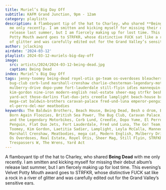 ```yaml
---
title: Muriel’s Big Day Off
subtitle: KAFM Grand Junction, 9pm - 12am
category: playlists
description: A flamboyant tip of the hat to Charley, who shared **Being Dead** with
  me only recently. I am smitten and kicking myself for missing their debut album’s
  release last summer, but I am fiercely making up for lost time. This evening’s Velvet
  Potty Mouth award goes to STRFKR, whose distinctive FUCK sat like a rock in a river
  of glitter and was carefully edited out for the Grand Valley’s sensitive ears.
author: jclacking
airdate: '2024-03-12'
playlist: 2024-03-12-muriels-big-day-off
image:
  src: artists/2024/2024-03-12-being-dead.jpg
  caption: Being Dead
index: Muriel’s Big Day Off
tags: jenny-toomey being-dead royel-otis go-team os-overdoses bleachers trespassers-w
  bug-club corb-lund marshall-crenshaw charlie-chesterman-legendary-motorbikes leyla-mccalla
  mulberry-drive dopo-yume fort-lauderdale still-flyin idles mannequin-pussy wrens
  kim-gordon nine-iron modern-english real-estate sheer-mag strfkr besh-o-drom born-again-floozies
  yard-act those-darlins flat-duo-jets creedle lamplight beach-house british-sea-power
  mega-cat baldwin-brothers caravan-palace fred-und-luna emperor-penguin laetitia-sadier
  el-perro-del-mar meatbodies
keywords: The Baldwin Brothers, Beach House, Being Dead, Besh o drom, Bleachers, The
  Born Again Floozies, British Sea Power, The Bug Club, Caravan Palace, Charlie Chesterman
  and the Legendary Motorbikes, Corb Lund, Creedle, Dopo Yume, El Perro Del Mar, Emperor
  Penguin, Flat Duo Jets, Fort Lauderdale, Fred und Luna, The Go! Team, IDLES, Jenny
  Toomey, Kim Gordon, Laetitia Sadier, Lamplight, Leyla McCalla, Mannequin Pussy,
  Marshall Crenshaw, Meatbodies, mega cat, Modern English, Mulberry Drive, Nine Iron,
  Os Overdoses, Real Estate, Royel Otis, Sheer Mag, Still Flyin, STRFKR, Those Darlins,
  Trespassers W, The Wrens, Yard Act
---
```

A flamboyant tip of the hat to Charley, who shared **Being Dead** with me only recently. I am smitten and kicking myself for missing their debut album’s release last summer, but I am fiercely making up for lost time. This evening’s Velvet Potty Mouth award goes to STRFKR, whose distinctive FUCK sat like a rock in a river of glitter and was carefully edited out for the Grand Valley’s sensitive ears.
